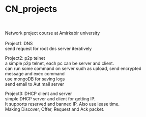 # CN_projects<br/><br/>
Network project course at Amirkabir university<br/><br/>
Project1: DNS<br/>
send request for root dns server iteratively<br/>

Project2: p2p telnet<br/>
a simple p2p telnet, each pc can be server and client.<br/>
can run some command on server sudh as upload, send encrypted message and exec command<br/>
use mongoDB for saving logs<br/>
send email to Aut mail server<br/>

Project3: DHCP client and server<br/>
simple DHCP server and client for getting IP.<br/>
It supports reserved and banned IP, Also use lease time.<br/>
Making Discover, Offer, Request and Ack packet.<br/>
